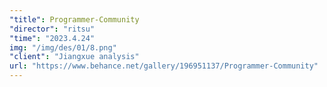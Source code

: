 ```yaml
---
"title": Programmer-Community
"director": "ritsu"
"time": "2023.4.24"
img: "/img/des/01/8.png"
"client": "Jiangxue analysis"
url: "https://www.behance.net/gallery/196951137/Programmer-Community"
---
```


